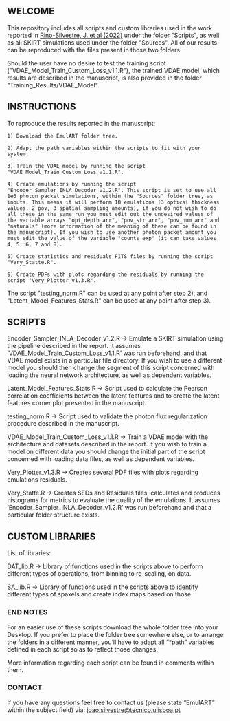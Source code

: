 ## WELCOME

This repository includes all scripts and custom libraries used in the work reported in [Rino-Silvestre, J. et al (2022)](https://ui.adsabs.harvard.edu/abs/2022arXiv221015400R/abstract) under the folder "Scripts", as well as all SKIRT simulations used under the folder "Sources". All of our results can be reproduced with the files present in those two folders.

Should the user have no desire to test the training script ("VDAE_Model_Train_Custom_Loss_v1.1.R"), the trained VDAE model, which results are described in the manuscript, is also provided in the folder "Training_Results/VDAE_Model".

## INSTRUCTIONS 

To reproduce the results reported in the manuscript:

	1) Download the EmulART folder tree.
	
	2) Adapt the path variables within the scripts to fit with your system.
	
	3) Train the VDAE model by running the script "VDAE_Model_Train_Custom_Loss_v1.1.R".	
	
	4) Create emulations by running the script "Encoder_Sampler_INLA_Decoder_v1.2.R". This script is set to use all 1e6 photon packet simulations, within the "Sources" folder tree, as inputs. This means it will perform 18 emulations (3 optical thickness values, 2 pov, 3 spatial sampling amounts), if you do not wish to do all these in the same run you must edit out the undesired values of the variable arrays "opt_depth_arr", "pov_str_arr", "pov_num_arr" and "naturals" (more information of the meaning of these can be found in the manuscript). If you wish to use another photon packet amount you must edit the value of the variable "counts_exp" (it can take values 4, 5, 6, 7 and 8). 
	
	5) Create statistics and residuals FITS files by running the script "Very_Statte.R".
	
	6) Create PDFs with plots regarding the residuals by running the script "Very_Plotter_v1.3.R".
	
The script "testing_norm.R" can be used at any point after step 2), and "Latent_Model_Features_Stats.R" can be used at any point after step 3).

## SCRIPTS 

Encoder_Sampler_INLA_Decoder_v1.2.R -> Emulate a SKIRT simulation using the pipeline described in the report. It assumes ‘VDAE_Model_Train_Custom_Loss_v1.1.R’ was run beforehand, and that VDAE model exists in a particular file directory. If you wish to use a different model you should then change the segment of this script concerned with loading the neural network architecture, as well as dependent variables. 

Latent_Model_Features_Stats.R -> Script used to calculate the Pearson correlation coefficients between the latent features and to create the latent features corner plot presented in the manuscript.

testing_norm.R -> Script used to validate the photon flux regularization procedure described in the manuscript.

VDAE_Model_Train_Custom_Loss_v1.1.R -> Train a VDAE model with the architecture and datasets described in the report. If you wish to train a model on different data you should change the initial part of the script concerned with loading data files, as well as dependent variables.

Very_Plotter_v1.3.R -> Creates several PDF files with plots regarding emulations residuals.

Very_Statte.R -> Creates SEDs and Residuals files, calculates and produces histograms for metrics to evaluate the quality of the emulations. It assumes ‘Encoder_Sampler_INLA_Decoder_v1.2.R’ was run beforehand and that a particular folder structure exists. 

## CUSTOM LIBRARIES 

List of libraries:

DAT_lib.R -> Library of functions used in the scripts above to perform different types of operations, from binning to re-scaling, on data.

SA_lib.R -> Library of functions used in the scripts above to identify different types of spaxels and create index maps based on those.

### END NOTES 

For an easier use of these scripts download the whole folder tree into your Desktop. If you prefer to place the folder tree somewhere else, or to arrange the folders in a different manner, you’ll have to adapt all “*path” variables defined in each script so as to reflect those changes.

More information regarding each script can be found in comments within them. 

### CONTACT 

If you have any questions feel free to contact us (please state “EmulART” within the subject field) via: joao.silvestre@tecnico.ulisboa.pt
